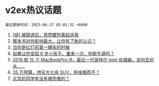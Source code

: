 # v2ex热议话题

`最后更新时间：2023-06-27 05:01:32 +0800`

1. [[续] 被辞退后，竟然要刑事起诉我](https://www.v2ex.com/t/951649)
1. [哪本书对你影响最大，让你有了新的认识？](https://www.v2ex.com/t/951691)
1. [当你是红灯前第一辆车的时候](https://www.v2ex.com/t/951664)
1. [如果让你变回 6 岁小孩子。重来一次，你能牛逼吗？](https://www.v2ex.com/t/951753)
1. [2019 款 15 寸 MacBookPro i9，最后一代英特尔 Intel 处理器，该何去何从……](https://www.v2ex.com/t/951781)
1. [35 万预算，想买大七座 SUV，有啥推荐不？](https://www.v2ex.com/t/951679)
1. [北京的同学有没有被热傻的？](https://www.v2ex.com/t/951658)

